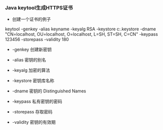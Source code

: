 ### Java keytool生成HTTPS证书

- 创建一个证书的例子

keytool -genkey -alias keyname -keyalg RSA -keystore c:\.keystore -dname "CN=localhost, OU=localhost, O=localhost, L=SH, ST=SH, C=CN" -keypass 123456 -storepass -validity 180

* -genkey 创建新密钥

* -alias 密钥的别名

* -keyalg 加密的算法

* -keystore 密钥库名称

* -dname 密钥的 Distinguished Names

* -keypass 私有密钥的密码

* -storepass 存取密码

* -validity 密钥的有效期
